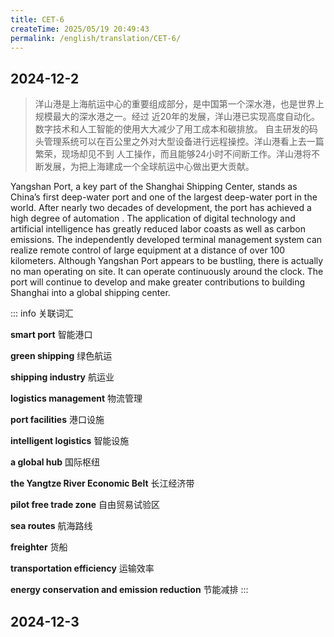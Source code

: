 ```yaml
---
title: CET-6
createTime: 2025/05/19 20:49:43
permalink: /english/translation/CET-6/
---
```

## 2024-12-2
> 洋山港是上海航运中心的重要组成部分，是中国第一个深水港，也是世界上规模最大的深水港之一。经过
> 近20年的发展，洋山港已实现高度自动化。数字技术和人工智能的使用大大减少了用工成本和碳排放。
> 自主研发的码头管理系统可以在百公里之外对大型设备进行远程操控。洋山港看上去一篇繁荣，现场却见不到
> 人工操作，而且能够24小时不间断工作。洋山港将不断发展，为把上海建成一个全球航运中心做出更大贡献。

Yangshan Port, a key part of the Shanghai Shipping Center, stands as China’s first deep-water port and one of the largest deep-water port in the world. After nearly two decades of development, the port has achieved a high degree of automation . The application of digital technology and artificial intelligence has greatly reduced labor coasts as well as carbon emissions. The independently developed terminal management system can realize remote control of large equipment at a distance of over 100 kilometers. Although Yangshan Port appears to be bustling, there is actually no man operating on site. It can operate continuously around the clock. The port will continue to develop and make greater contributions to building Shanghai into a global shipping center.

::: info 关联词汇

**smart port** 智能港口

**green shipping** 绿色航运

**shipping industry** 航运业

**logistics management** 物流管理

**port facilities** 港口设施

**intelligent logistics** 智能设施

**a global hub** 国际枢纽

**the Yangtze River Economic Belt** 长江经济带

**pilot free trade zone** 自由贸易试验区

**sea routes** 航海路线

**freighter** 货船

**transportation efficiency** 运输效率

**energy conservation and emission reduction** 节能减排
:::

## 2024-12-3
